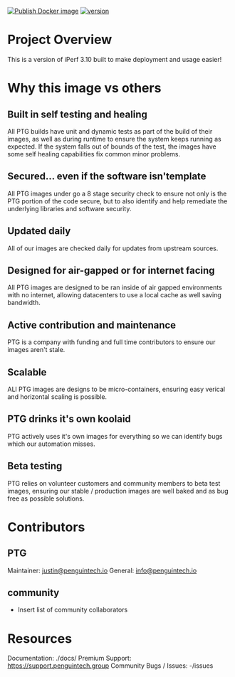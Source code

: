 [![Publish Docker image](https://github.com/PenguinCloud/PenguinPerf3/actions/workflows/push.yml/badge.svg)](https://github.com/PenguinCloud/PenguinPerf3/actions/workflows/push.yml) [![version](https://img.shields.io/badge/version-1.0.2-blue.svg)](https://semver.org) 

# Project Overview
This is a version of iPerf 3.10 built to make deployment and usage easier!

# Why this image vs others
## Built in self testing and healing
All PTG builds have unit and dynamic tests as part of the build of their images, as well as during runtime to ensure the system keeps running as expected. If the system falls out of bounds of the test, the images have some self healing capabilities fix common minor problems.

## Secured... even if the software isn'template
All PTG images under go a 8 stage security check to ensure not only is the PTG portion of the code secure, but to also identify and help remediate the underlying libraries and software security. 

## Updated daily
All of our images are checked daily for updates from upstream sources.

## Designed for air-gapped or for internet facing
All PTG images are designed to be ran inside of air gapped environments with no internet, allowing datacenters to use a local cache as well saving bandwidth.

## Active contribution and maintenance
PTG is a company with funding and full time contributors to ensure our images aren't stale.

## Scalable
ALl PTG images are designs to be micro-containers, ensuring easy verical and horizontal scaling is possible.

## PTG drinks it's own koolaid
PTG actively uses it's own images for everything so we can identify bugs which our automation misses.

## Beta testing
PTG relies on volunteer customers and community members to beta test images, ensuring our stable / production images are well baked and as bug free as possible solutions.

# Contributors
## PTG
Maintainer:  justin@penguintech.io
General: info@penguintech.io

## community

* Insert list of community collaborators


# Resources
Documentation: ./docs/
Premium Support: https://support.penguintech.group 
Community Bugs / Issues: -/issues
